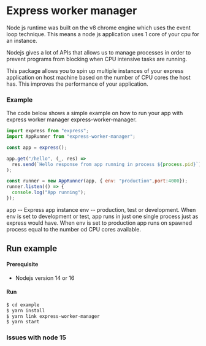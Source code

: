 # Express worker manager

Node js runtime was built on the v8 chrome engine which uses the event loop technique. 
This means a node js application uses 1 core of your cpu for an instance.

Nodejs gives a lot of APIs that allows us to manage processes in order to prevent programs from blocking when CPU intensive tasks are running.


This package allows you to spin up multiple instances of your express application on host machine based on the number of CPU cores the host has. This improves the performance of your application.

### Example 

The code below shows a simple example on how to run your app with express worker manager express-worker-manager.

``` js
import express from "express";
import AppRunner from "express-worker-manager";

const app = express();

app.get("/hello", (_, res) =>
  res.send(`Hello response from app running in process ${process.pid}`)
);

const runner = new AppRunner(app, { env: "production",port:4000});
runner.listen(() => {
  console.log("App running");
});


```

app  -- Express app instance
env -- production, test or development.
When env is set to development or test, app runs in just one single process just as express would have. When env is set to production app runs on spawned process equal to the number od CPU cores available.

## Run example
 #### Prerequisite
 - Nodejs version 14 or 16

#### Run
```sh
$ cd example
$ yarn install
$ yarn link express-worker-manager
$ yarn start

```

### Issues with node 15